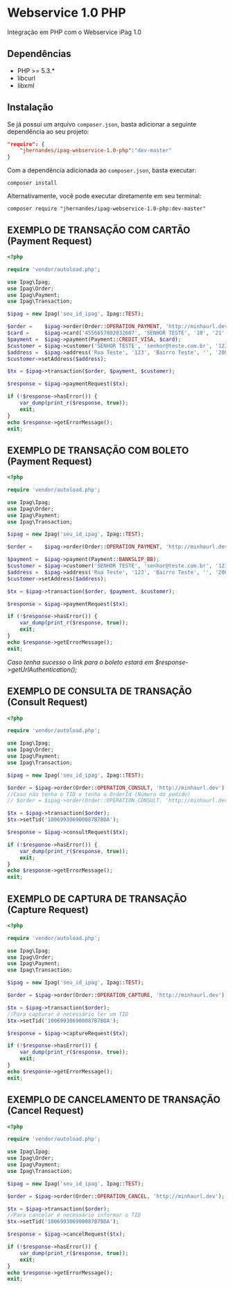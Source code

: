 # Webservice 1.0 PHP

Integração em PHP com o Webservice iPag 1.0

## Dependências
* PHP >= 5.3.*
* libcurl
* libxml

## Instalação

Se já possui um arquivo `composer.json`, basta adicionar a seguinte dependência ao seu projeto:

```json
"require": {
    "jhernandes/ipag-webservice-1.0-php":"dev-master"
}
```

Com a dependência adicionada ao `composer.json`, basta executar:

```
composer install
```

Alternativamente, você pode executar diretamente em seu terminal:

```
composer require "jhernandes/ipag-webservice-1.0-php:dev-master"
```

## EXEMPLO DE TRANSAÇÃO COM CARTÃO (Payment Request)

```php
<?php

require 'vendor/autoload.php';

use Ipag\Ipag;
use Ipag\Order;
use Ipag\Payment;
use Ipag\Transaction;

$ipag = new Ipag('seu_id_ipag', Ipag::TEST);

$order =    $ipag->order(Order::OPERATION_PAYMENT, 'http://minhaurl.dev','20161109003', '1.00', '1');
$card =     $ipag->card('4556657802832607', 'SENHOR TESTE', '10', '21', '123');
$payment =  $ipag->payment(Payment::CREDIT_VISA, $card);
$customer = $ipag->customer('SENHOR TESTE', 'senhor@teste.com.br', '12312312333','1839161627');
$address =  $ipag->address('Rua Teste', '123', 'Bairro Teste', '', '20000-000', 'São Paulo', 'SP', 'BR');
$customer->setAddress($address);

$tx = $ipag->transaction($order, $payment, $customer);

$response = $ipag->paymentRequest($tx);

if (!$response->hasError()) {
    var_dump(print_r($response, true));
    exit;
}
echo $response->getErrorMessage();
exit;
```

## EXEMPLO DE TRANSAÇÃO COM BOLETO (Payment Request)

```php
<?php

require 'vendor/autoload.php';

use Ipag\Ipag;
use Ipag\Order;
use Ipag\Payment;
use Ipag\Transaction;

$ipag = new Ipag('seu_id_ipag', Ipag::TEST);

$order =    $ipag->order(Order::OPERATION_PAYMENT, 'http://minhaurl.dev','20161109003', '1.00', '1');

$payment =  $ipag->payment(Payment::BANKSLIP_BB);
$customer = $ipag->customer('SENHOR TESTE', 'senhor@teste.com.br', '12312312333','1839161627');
$address =  $ipag->address('Rua Teste', '123', 'Bairro Teste', '', '20000-000', 'São Paulo', 'SP', 'BR');
$customer->setAddress($address);

$tx = $ipag->transaction($order, $payment, $customer);

$response = $ipag->paymentRequest($tx);

if (!$response->hasError()) {
    var_dump(print_r($response, true));
    exit;
}
echo $response->getErrorMessage();
exit;
```

*Caso tenha sucesso o link para o boleto estará em $response->getUrlAuthentication();*

## EXEMPLO DE CONSULTA DE TRANSAÇÃO (Consult Request)

```php
<?php

require 'vendor/autoload.php';

use Ipag\Ipag;
use Ipag\Order;
use Ipag\Payment;
use Ipag\Transaction;

$ipag = new Ipag('seu_id_ipag', Ipag::TEST);

$order = $ipag->order(Order::OPERATION_CONSULT, 'http://minhaurl.dev');
//Caso não tenha o TID e tenha o OrderId (Número do pedido)
// $order = $ipag->order(Order::OPERATION_CONSULT, 'http://minhaurl.dev', '20161109003');

$tx = $ipag->transaction($order);
$tx->setTid('100699306900087B7BDA');

$response = $ipag->consultRequest($tx);

if (!$response->hasError()) {
    var_dump(print_r($response, true));
    exit;
}
echo $response->getErrorMessage();
exit;
```

## EXEMPLO DE CAPTURA DE TRANSAÇÃO (Capture Request)

```php
<?php

require 'vendor/autoload.php';

use Ipag\Ipag;
use Ipag\Order;
use Ipag\Payment;
use Ipag\Transaction;

$ipag = new Ipag('seu_id_ipag', Ipag::TEST);

$order = $ipag->order(Order::OPERATION_CAPTURE, 'http://minhaurl.dev');

$tx = $ipag->transaction($order);
//Para capturar é necessário ter um TID
$tx->setTid('100699306900087B7BDA');

$response = $ipag->captureRequest($tx);

if (!$response->hasError()) {
    var_dump(print_r($response, true));
    exit;
}
echo $response->getErrorMessage();
exit;
```
## EXEMPLO DE CANCELAMENTO DE TRANSAÇÃO (Cancel Request)

```php
<?php

require 'vendor/autoload.php';

use Ipag\Ipag;
use Ipag\Order;
use Ipag\Payment;
use Ipag\Transaction;

$ipag = new Ipag('seu_id_ipag', Ipag::TEST);

$order = $ipag->order(Order::OPERATION_CANCEL, 'http://minhaurl.dev');

$tx = $ipag->transaction($order);
//Para cancelar é necessário informar o TID
$tx->setTid('100699306900087B7BDA');

$response = $ipag->cancelRequest($tx);

if (!$response->hasError()) {
    var_dump(print_r($response, true));
    exit;
}
echo $response->getErrorMessage();
exit;
```
